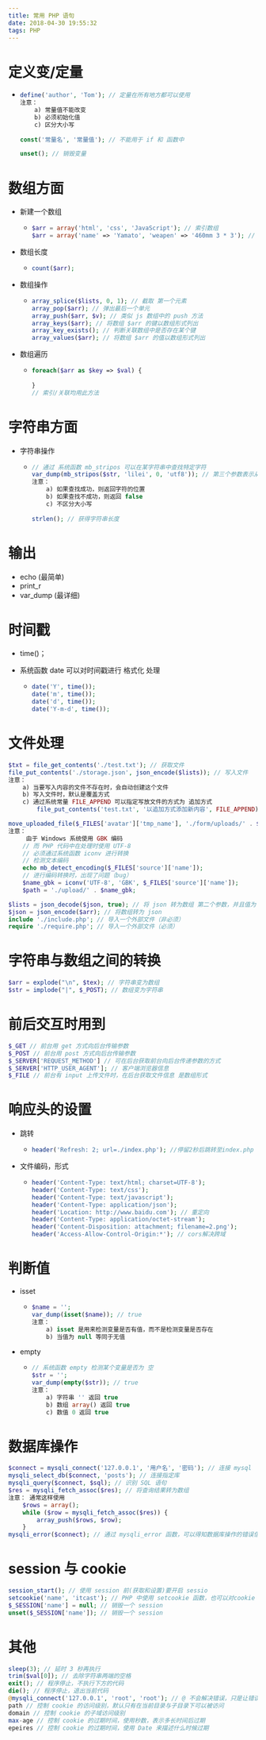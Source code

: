 ```yaml
---
title: 常用 PHP 语句
date: 2018-04-30 19:55:32
tags: PHP
---
```


# 定义变/定量

* ```php
  define('author', 'Tom'); // 定量在所有地方都可以使用
  注意：
      a) 常量值不能改变
      b) 必须初始化值
      c) 区分大小写
      
  const('常量名', '常量值'); // 不能用于 if 和 函数中

  unset(); // 销毁变量
  ```

# 数组方面

- 新建一个数组

  - ```php
    $arr = array('html', 'css', 'JavaScript'); // 索引数组
    $arr = array('name' => 'Yamato', 'weapen' => '460mm 3 * 3'); // 关联数组
    ```

- 数组长度

  - ```php
    count($arr);
    ```

- 数组操作

  - ```php
    array_splice($lists, 0, 1); // 截取 第一个元素
    array_pop($arr); // 弹出最后一个单元
    array_push($arr, $v); // 类似 js 数组中的 push 方法
    array_keys($arr); // 将数组 $arr 的键以数组形式列出
    array_key_exists(); // 判断关联数组中是否存在某个键
    array_values($arr); // 将数组 $arr 的值以数组形式列出
    ```

- 数组遍历

  - ```php
    foreach($arr as $key => $val) {
        
    }
    // 索引/关联均用此方法
    ```

# 字符串方面

* 字符串操作

  * ```php
    // 通过 系统函数 mb_stripos 可以在某字符串中查找特定字符
    var_dump(mb_stripos($str, 'lilei', 0, 'utf8')); // 第三个参数表示从第几个开始找
    注意：
        a) 如果查找成功，则返回字符的位置
        b) 如果查找不成功，则返回 false
        c) 不区分大小写
        
    strlen(); // 获得字符串长度
    ```

# 输出

- echo  (最简单)
- print_r
- var_dump (最详细)

# 时间戳

* time()；

* 系统函数 date 可以对时间戳进行 格式化 处理

  * ```php
    date('Y', time());
    date('m', time());
    date('d', time());
    date('Y-m-d', time());
    ```

# 文件处理

```php
$txt = file_get_contents('./test.txt'); // 获取文件
file_put_contents('./storage.json', json_encode($lists)); // 写入文件 
注意：
    a) 当要写入内容的文件不存在时，会自动创建这个文件
    b) 写入文件时，默认是覆盖方式
    c) 通过系统常量 FILE_APPEND 可以指定写放文件的方式为 追加方式 
    	file_put_contents('test.txt', '以追加方式添加新内容', FILE_APPEND);

move_uploaded_file($_FILES['avatar']['tmp_name'], './form/uploads/' . $_FILES['avatar']['name']); // 移动上传上来的文件 可以长期保存 第一个参数是 文件本身 第二个参数是 要存放的文件路径
注意：
     由于 Windows 系统使用 GBK 编码
	// 而 PHP 代码中在处理时使用 UTF-8
	// 必须通过系统函数 iconv 进行转换
	// 检测文本编码
	echo mb_detect_encoding($_FILES['source']['name']);
	// 进行编码转换时，出现了问题（bug）
	$name_gbk = iconv('UTF-8', 'GBK', $_FILES['source']['name']);
	$path = './upload/' . $name_gbk;

$lists = json_decode($json, true); // 将 json 转为数组 第二个参数，并且值为 true 会强制转为数组
$json = json_encode($arr); // 将数组转为 json
include './include.php'; // 导入一个外部文件（非必须）
require './require.php'; // 导入一个外部文件（必须）
```

# 字符串与数组之间的转换

```php
$arr = explode("\n", $tex); // 字符串变为数组
$str = implode("|", $_POST); // 数组变为字符串
```

# 前后交互时用到

```php
$_GET // 前台用 get 方式向后台传输参数
$_POST // 前台用 post 方式向后台传输参数
$_SERVER['REQUEST_METHOD'] // 可在后台获取前台向后台传递参数的方式
$_SERVER['HTTP_USER_AGENT']; // 客户端浏览器信息
$_FILE // 前台有 input 上传文件时，在后台获取文件信息 是数组形式
```

# 响应头的设置

* 跳转

  * ```php
    header('Refresh: 2; url=./index.php'); //停留2秒后跳转至index.php
    ```

* 文件编码，形式

  * ```php
    header('Content-Type: text/html; charset=UTF-8');
    header('Content-Type: text/css');
    header('Content-Type: text/javascript');
    header('Content-Type: application/json');
    header('Location: http://www.baidu.com'); // 重定向
    header('Content-Type: application/octet-stream');
    header('Content-Disposition: attachment; filename=2.png');
    header('Access-Allow-Control-Origin:*'); // cors解决跨域
    ```

# 判断值

* isset

  * ```php
    $name = '';
    var_dump(isset($name)); // true
    注意：
        a) isset 是用来检测变量是否有值，而不是检测变量是否存在
        b) 当值为 null 等同于无值
    ```

* empty

  * ```php
    // 系统函数 empty 检测某个变量是否为 空
    $str = '';
    var_dump(empty($str)); // true
    注意：
        a) 字符串 '' 返回 true
        b) 数组 array() 返回 true
        c) 数值 0 返回 true
    ```

# 数据库操作

```php
$connect = mysqli_connect('127.0.0.1', '用户名', '密码'); // 连接 mysql
mysqli_select_db($connect, 'posts'); // 连接指定库
mysqli_query($connect, $sql); // 识别 SQL 语句
$res = mysqli_fetch_assoc($res); // 将查询结果转为数组
注意： 通常这样使用
    $rows = array();
	while ($row = mysqli_fetch_assoc($res)) {
		array_push($rows, $row);
	}
mysqli_error($connect); // 通过 mysqli_error 函数，可以得知数据库操作的错误信息
```

# session 与 cookie

```php
session_start(); // 使用 session 前(获取和设置)要开启 sessio
setcookie('name', 'itcast'); // PHP 中使用 setcookie 函数，也可以对cookie 进行一个 间接的 设置。通过 								响应头 Set-Cookie 要求（指示）浏览器设置相应的 cookie
$_SESSION['name'] = null; // 销毁一个 session
unset($_SESSION['name']); // 销毁一个 session
```

# 其他

```php
sleep(3); // 延时 3 秒再执行
trim($val[0]); // 去除字符串两端的空格
exit(); // 程序停止，不执行下方的代码
die(); // 程序停止，退出当前代码
@mysqli_connect('127.0.0.1', 'root', 'root'); // @ 不会解决错误，只是让错误不显示出来
path // 控制 cookie 的访问级别，默认只有在当前目录与子目录下可以被访问
domain // 控制 cookie 的子域访问级别
max-age // 控制 cookie 的过期时间，使用秒数，表示多长时间后过期
epeires // 控制 cookie 的过期时间，使用 Date 来描述什么时候过期  
```

